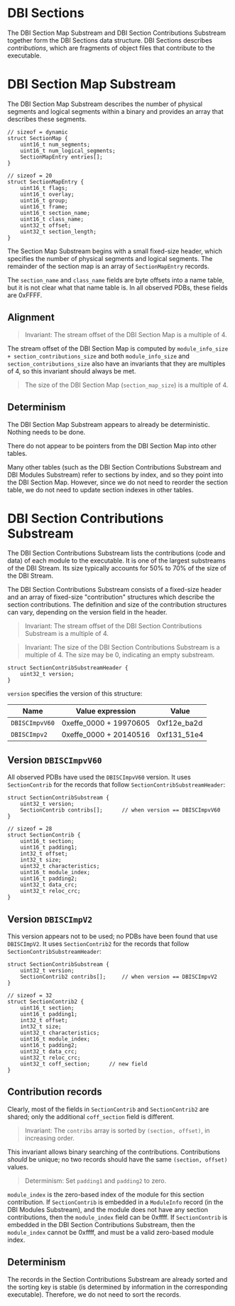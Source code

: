 # DBI Sections

The DBI Section Map Substream and DBI Section Contributions Substream together
form the DBI Sections data structure. DBI Sections describes _contributions_,
which are fragments of object files that contribute to the executable.

# DBI Section Map Substream

The DBI Section Map Substream describes the number of physical segments and
logical segments within a binary and provides an array that describes these
segments.

```
// sizeof = dynamic
struct SectionMap {
    uint16_t num_segments;
    uint16_t num_logical_segments;
    SectionMapEntry entries[];
}

// sizeof = 20
struct SectionMapEntry {
    uint16_t flags;
    uint16_t overlay;
    uint16_t group;
    uint16_t frame;
    uint16_t section_name;
    uint16_t class_name;
    uint32_t offset;
    uint32_t section_length;
}
```

The Section Map Substream begins with a small fixed-size header, which specifies
the number of physical segments and logical segments. The remainder of the
section map is an array of `SectionMapEntry` records.

The `section_name` and `class_name` fields are byte offsets into a name table,
but it is not clear what that name table is. In all observed PDBs, these fields
are 0xFFFF.

## Alignment

> Invariant: The stream offset of the DBI Section Map is a multiple of 4.

The stream offset of the DBI Section Map is computed by
`module_info_size + section_contributions_size` and both `module_info_size` and
`section_contributions_size` also have an invariants that they are multiples of
4, so this invariant should always be met.

> The size of the DBI Section Map (`section_map_size`) is a multiple of 4.

## Determinism

The DBI Section Map Substream appears to already be deterministic. Nothing needs
to be done.

There do not appear to be pointers from the DBI Section Map into other tables.

Many other tables (such as the DBI Section Contributions Substream and DBI
Modules Substream) refer to sections by index, and so they point into the DBI
Section Map. However, since we do not need to reorder the section table, we do
not need to update section indexes in other tables.

# DBI Section Contributions Substream

The DBI Section Contributions Substream lists the contributions (code and data)
of each module to the executable. It is one of the largest substreams of the DBI
Stream. Its size typically accounts for 50% to 70% of the size of the DBI
Stream.

The DBI Section Contributions Substream consists of a fixed-size header and an
array of fixed-size "contribution" structures which describe the section
contributions. The definition and size of the contribution structures can vary,
depending on the version field in the header.

> Invariant: The stream offset of the DBI Section Contributions Substream is a
> multiple of 4.

> Invariant: The size of the DBI Section Contributions Substream is a multiple
> of 4. The size may be 0, indicating an empty substream.

```
struct SectionContribSubstreamHeader {
    uint32_t version;
}
```

`version` specifies the version of this structure:

Name            | Value expression       | Value
----------------|------------------------|------------
`DBISCImpvV60`  | 0xeffe_0000 + 19970605 | 0xf12e_ba2d
`DBISCImpv2`    | 0xeffe_0000 + 20140516 | 0xf131_51e4

## Version `DBISCImpvV60`

All observed PDBs have used the `DBISCImpvV60` version. It uses `SectionContrib` for the records that follow `SectionContribSubstreamHeader`:

```
struct SectionContribSubstream {
    uint32_t version;
    SectionContrib contribs[];      // when version == DBISCImpvV60
}

// sizeof = 28
struct SectionContrib {
    uint16_t section;
    uint16_t padding1;
    int32_t offset;
    int32_t size;
    uint32_t characteristics;
    uint16_t module_index;
    uint16_t padding2;
    uint32_t data_crc;
    uint32_t reloc_crc;
}
```

## Version `DBISCImpV2`

This version appears not to be used; no PDBs have been found that use
`DBISCImpV2`. It uses `SectionContrib2` for the records that follow
`SectionContribSubstreamHeader`:

```
struct SectionContribSubstream {
    uint32_t version;
    SectionContrib2 contribs[];     // when version == DBISCImpvV2
}

// sizeof = 32
struct SectionContrib2 {
    uint16_t section;
    uint16_t padding1;
    int32_t offset;
    int32_t size;
    uint32_t characteristics;
    uint16_t module_index;
    uint16_t padding2;
    uint32_t data_crc;
    uint32_t reloc_crc;
    uint32_t coff_section;      // new field
}
```

## Contribution records

Clearly, most of the fields in `SectionContrib` and `SectionContrib2` are
shared; only the additional `coff_section` field is different.

> Invariant: The `contribs` array is sorted by `(section, offset)`, in
> increasing order.

This invariant allows binary searching of the contributions. Contributions
_should_ be unique; no two records should have the same `(section, offset)`
values.

> Determinism: Set `padding1` and `padding2` to zero.

`module_index` is the zero-based index of the module for this section
contribution. If `SectionContrib` is embedded in a `ModuleInfo` record (in the
DBI Modules Substream), and the module does not have any section contributions,
then the `module_index` field can be 0xffff. If `SectionContrib` is embedded in
the DBI Section Contributions Substream, then the `module_index` cannot be
0xffff, and must be a valid zero-based module index.

## Determinism

The records in the Section Contributions Substream are already sorted and the
sorting key is stable (is determined by information in the corresponding
executable). Therefore, we do not need to sort the records.
